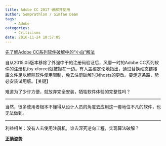 ```yaml
---
title: Adobe CC 2017 破解并使用
author: Semprathlon / Simfae Dean
tags:
	- Adobe
categories:
	- Criticisms
date: 2016-11-24 10:57:05
---
```

[先了解Adobe CC系列软件破解中的“小白”解法](http://bbs.feng.com/read-htm-tid-9598762.html)  

自从2015.05版本移除了外强中干的注册码验证后，风靡一时的Adobe CC系列软件的注册机(by xforce)就被抛在一边。有人盖棺定论地指出，通过替换动态链接库文件足以解除软件使用限制，免去注册破解时对hosts的更改。要走这条路，势必安装试用版。【关键】   

难道为了少许方便，就放弃完全安装，牺牲软件体验的完整性吗？  

----

当然，很多使用者根本不懂得从设计人员的角度去应用这一套地位不凡的软件，也无法做到。

----

利益相关：没有人去使用注册机，谁去深究逆向工程，实现算法破解？


**[正确姿势](http://bbs.pcbeta.com/viewthread-1725303-1-1.html)**